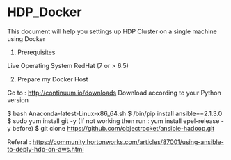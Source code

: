 # HDP_Docker
This document will help you settings up HDP Cluster on a single machine using Docker

1. Prerequisites 

Live Operating System RedHat (7 or > 6.5)

2. Prepare my Docker Host 

Go to : http://continuum.io/downloads
Download according to your Python version 

$ bash Anaconda-latest-Linux-x86_64.sh
$ <Anaconda Path>/bin/pip install ansible==2.1.3.0
$ sudo yum install git -y 
(If not working then run : yum install epel-release -y before)
$ git clone https://github.com/objectrocket/ansible-hadoop.git

Referal : https://community.hortonworks.com/articles/87001/using-ansible-to-deply-hdp-on-aws.html
